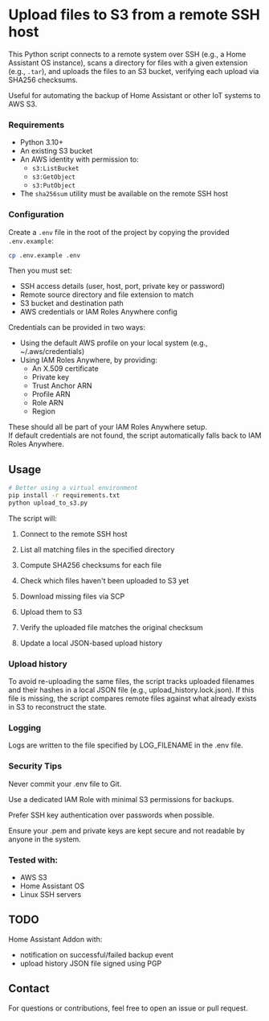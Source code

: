 # Upload files to S3 from a remote SSH host

This Python script connects to a remote system over SSH (e.g., a Home Assistant OS instance), scans a directory for files with a given extension (e.g., `.tar`), and uploads the files to an S3 bucket, verifying each upload via SHA256 checksums. 

Useful for automating the backup of Home Assistant or other IoT systems to AWS S3.

### Requirements
- Python 3.10+
- An existing S3 bucket
- An AWS identity with permission to:
  - `s3:ListBucket`
  - `s3:GetObject`
  - `s3:PutObject`
- The `sha256sum` utility must be available on the remote SSH host

### Configuration
Create a `.env` file in the root of the project by copying the provided `.env.example`:
```bash
cp .env.example .env
```

Then you must set:
- SSH access details (user, host, port, private key or password)
- Remote source directory and file extension to match
- S3 bucket and destination path
- AWS credentials or IAM Roles Anywhere config

Credentials can be provided in two ways:
- Using the default AWS profile on your local system (e.g., ~/.aws/credentials)
- Using IAM Roles Anywhere, by providing:
  - An X.509 certificate
  - Private key
  - Trust Anchor ARN
  - Profile ARN
  - Role ARN
  - Region

These should all be part of your IAM Roles Anywhere setup.\
If default credentials are not found, the script automatically falls back to IAM Roles Anywhere.

## Usage
```bash
# Better using a virtual environment
pip install -r requirements.txt
python upload_to_s3.py
```

The script will:
1. Connect to the remote SSH host

2. List all matching files in the specified directory

3. Compute SHA256 checksums for each file

4. Check which files haven't been uploaded to S3 yet

5. Download missing files via SCP

6. Upload them to S3

7. Verify the uploaded file matches the original checksum

8. Update a local JSON-based upload history

### Upload history
To avoid re-uploading the same files, the script tracks uploaded filenames and their hashes in a local JSON file (e.g., upload_history.lock.json).
If this file is missing, the script compares remote files against what already exists in S3 to reconstruct the state.

### Logging
Logs are written to the file specified by LOG_FILENAME in the .env file.

### Security Tips
Never commit your .env file to Git.

Use a dedicated IAM Role with minimal S3 permissions for backups.

Prefer SSH key authentication over passwords when possible.

Ensure your .pem and private keys are kept secure and not readable by anyone in the system.

### Tested with:
- AWS S3
- Home Assistant OS
- Linux SSH servers

## TODO
Home Assistant Addon with:
  - notification on successful/failed backup event
  - upload history JSON file signed using PGP

## Contact
For questions or contributions, feel free to open an issue or pull request.